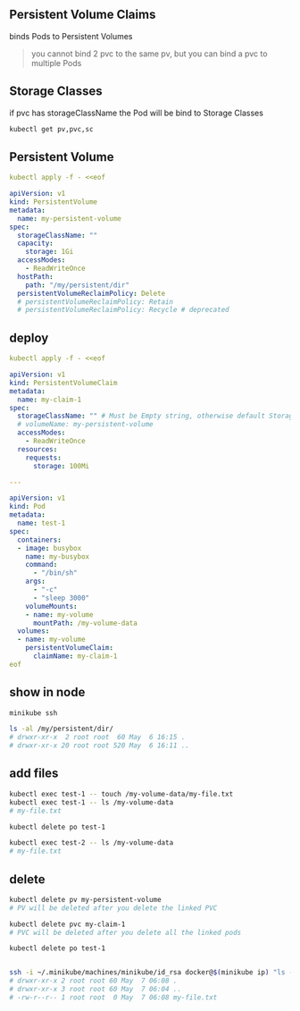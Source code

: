 ## Persistent Volume Claims
binds Pods to Persistent Volumes
> you cannot bind 2 pvc to the same pv, but you can bind a pvc to multiple Pods


## Storage Classes
if pvc has storageClassName the Pod will be bind to Storage Classes
```bash
kubectl get pv,pvc,sc
```


## Persistent Volume
```yaml
kubectl apply -f - <<eof

apiVersion: v1
kind: PersistentVolume
metadata:
  name: my-persistent-volume
spec:
  storageClassName: ""
  capacity:
    storage: 1Gi
  accessModes:
    - ReadWriteOnce
  hostPath:
    path: "/my/persistent/dir"
  persistentVolumeReclaimPolicy: Delete
  # persistentVolumeReclaimPolicy: Retain
  # persistentVolumeReclaimPolicy: Recycle # deprecated
```


## deploy
```yaml
kubectl apply -f - <<eof

apiVersion: v1
kind: PersistentVolumeClaim
metadata:
  name: my-claim-1
spec:
  storageClassName: "" # Must be Empty string, otherwise default StorageClass will be set
  # volumeName: my-persistent-volume
  accessModes:
    - ReadWriteOnce
  resources:
    requests:
      storage: 100Mi

---

apiVersion: v1
kind: Pod
metadata:
  name: test-1
spec:
  containers:
  - image: busybox
    name: my-busybox
    command:
      - "/bin/sh"
    args: 
      - "-c"
      - "sleep 3000"
    volumeMounts:
    - name: my-volume
      mountPath: /my-volume-data
  volumes:
  - name: my-volume
    persistentVolumeClaim:
      claimName: my-claim-1
eof
```


## show in node
```bash
minikube ssh

ls -al /my/persistent/dir/
# drwxr-xr-x  2 root root  60 May  6 16:15 .
# drwxr-xr-x 20 root root 520 May  6 16:11 ..
```


## add files
```bash
kubectl exec test-1 -- touch /my-volume-data/my-file.txt
kubectl exec test-1 -- ls /my-volume-data
# my-file.txt

kubectl delete po test-1

kubectl exec test-2 -- ls /my-volume-data
# my-file.txt
```


## delete
```bash
kubectl delete pv my-persistent-volume
# PV will be deleted after you delete the linked PVC

kubectl delete pvc my-claim-1
# PVC will be deleted after you delete all the linked pods

kubectl delete po test-1


ssh -i ~/.minikube/machines/minikube/id_rsa docker@$(minikube ip) "ls -al /my/persistent/dir/"
# drwxr-xr-x 2 root root 60 May  7 06:08 .
# drwxr-xr-x 3 root root 60 May  7 06:04 ..
# -rw-r--r-- 1 root root  0 May  7 06:08 my-file.txt
```
